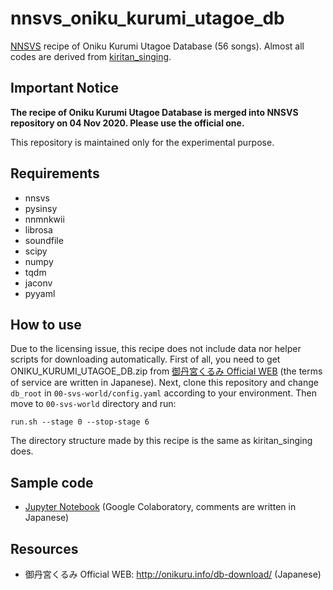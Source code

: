 # nnsvs_oniku_kurumi_utagoe_db

[NNSVS](https://github.com/r9y9/nnsvs) recipe of Oniku Kurumi Utagoe Database (56 songs).
Almost all codes are derived from [kiritan_singing](https://github.com/r9y9/kiritan_singing).

## Important Notice
**The recipe of Oniku Kurumi Utagoe Database is merged into NNSVS repository on 04 Nov 2020.  Please use the official one.**

This repository is maintained only for the experimental purpose.

## Requirements
- nnsvs
- pysinsy
- nnmnkwii
- librosa
- soundfile
- scipy
- numpy
- tqdm
- jaconv
- pyyaml

## How to use
Due to the licensing issue, this recipe does not include data nor helper scripts for downloading automatically. First of all, you need to get ONIKU_KURUMI_UTAGOE_DB.zip from [御丹宮くるみ Official WEB](http://onikuru.info/db-download/) (the terms of service are written in Japanese). Next, clone this repository and change `db_root` in `00-svs-world/config.yaml` according to your environment. Then move to `00-svs-world` directory and run:

    run.sh --stage 0 --stop-stage 6

The directory structure made by this recipe is the same as kiritan_singing does.

## Sample code
- [Jupyter Notebook](https://gist.github.com/taroushirani/36b03699b7184595fb86cefb1dfe5285) (Google Colaboratory, comments are written in Japanese)

## Resources

- 御丹宮くるみ Official WEB: http://onikuru.info/db-download/ (Japanese)
